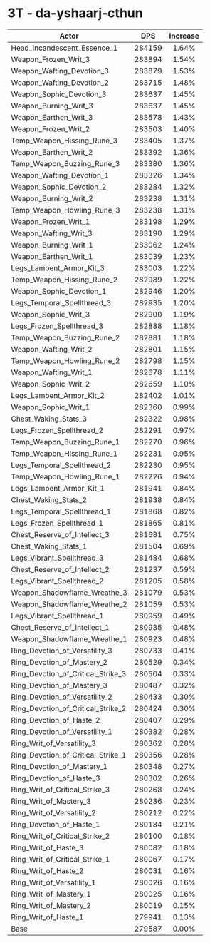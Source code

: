 # 3T - da-yshaarj-cthun
| Actor | DPS | Increase |
|---|:---:|:---:|
|Head_Incandescent_Essence_1|284159|1.64%|
|Weapon_Frozen_Writ_3|283894|1.54%|
|Weapon_Wafting_Devotion_3|283879|1.53%|
|Weapon_Wafting_Devotion_2|283715|1.48%|
|Weapon_Sophic_Devotion_3|283637|1.45%|
|Weapon_Burning_Writ_3|283637|1.45%|
|Weapon_Earthen_Writ_3|283578|1.43%|
|Weapon_Frozen_Writ_2|283503|1.40%|
|Temp_Weapon_Hissing_Rune_3|283405|1.37%|
|Weapon_Earthen_Writ_2|283392|1.36%|
|Temp_Weapon_Buzzing_Rune_3|283380|1.36%|
|Weapon_Wafting_Devotion_1|283326|1.34%|
|Weapon_Sophic_Devotion_2|283284|1.32%|
|Weapon_Burning_Writ_2|283238|1.31%|
|Temp_Weapon_Howling_Rune_3|283238|1.31%|
|Weapon_Frozen_Writ_1|283198|1.29%|
|Weapon_Wafting_Writ_3|283190|1.29%|
|Weapon_Burning_Writ_1|283062|1.24%|
|Weapon_Earthen_Writ_1|283039|1.23%|
|Legs_Lambent_Armor_Kit_3|283003|1.22%|
|Temp_Weapon_Hissing_Rune_2|282989|1.22%|
|Weapon_Sophic_Devotion_1|282946|1.20%|
|Legs_Temporal_Spellthread_3|282935|1.20%|
|Weapon_Sophic_Writ_3|282900|1.19%|
|Legs_Frozen_Spellthread_3|282888|1.18%|
|Temp_Weapon_Buzzing_Rune_2|282881|1.18%|
|Weapon_Wafting_Writ_2|282801|1.15%|
|Temp_Weapon_Howling_Rune_2|282798|1.15%|
|Weapon_Wafting_Writ_1|282678|1.11%|
|Weapon_Sophic_Writ_2|282659|1.10%|
|Legs_Lambent_Armor_Kit_2|282402|1.01%|
|Weapon_Sophic_Writ_1|282360|0.99%|
|Chest_Waking_Stats_3|282322|0.98%|
|Legs_Frozen_Spellthread_2|282291|0.97%|
|Temp_Weapon_Buzzing_Rune_1|282270|0.96%|
|Temp_Weapon_Hissing_Rune_1|282231|0.95%|
|Legs_Temporal_Spellthread_2|282230|0.95%|
|Temp_Weapon_Howling_Rune_1|282226|0.94%|
|Legs_Lambent_Armor_Kit_1|281941|0.84%|
|Chest_Waking_Stats_2|281938|0.84%|
|Legs_Temporal_Spellthread_1|281868|0.82%|
|Legs_Frozen_Spellthread_1|281865|0.81%|
|Chest_Reserve_of_Intellect_3|281681|0.75%|
|Chest_Waking_Stats_1|281504|0.69%|
|Legs_Vibrant_Spellthread_3|281484|0.68%|
|Chest_Reserve_of_Intellect_2|281237|0.59%|
|Legs_Vibrant_Spellthread_2|281205|0.58%|
|Weapon_Shadowflame_Wreathe_3|281079|0.53%|
|Weapon_Shadowflame_Wreathe_2|281059|0.53%|
|Legs_Vibrant_Spellthread_1|280959|0.49%|
|Chest_Reserve_of_Intellect_1|280935|0.48%|
|Weapon_Shadowflame_Wreathe_1|280923|0.48%|
|Ring_Devotion_of_Versatility_3|280733|0.41%|
|Ring_Devotion_of_Mastery_2|280529|0.34%|
|Ring_Devotion_of_Critical_Strike_3|280504|0.33%|
|Ring_Devotion_of_Mastery_3|280487|0.32%|
|Ring_Devotion_of_Versatility_2|280433|0.30%|
|Ring_Devotion_of_Critical_Strike_2|280424|0.30%|
|Ring_Devotion_of_Haste_2|280407|0.29%|
|Ring_Devotion_of_Versatility_1|280382|0.28%|
|Ring_Writ_of_Versatility_3|280362|0.28%|
|Ring_Devotion_of_Critical_Strike_1|280356|0.28%|
|Ring_Devotion_of_Mastery_1|280348|0.27%|
|Ring_Devotion_of_Haste_3|280302|0.26%|
|Ring_Writ_of_Critical_Strike_3|280268|0.24%|
|Ring_Writ_of_Mastery_3|280236|0.23%|
|Ring_Writ_of_Versatility_2|280212|0.22%|
|Ring_Devotion_of_Haste_1|280184|0.21%|
|Ring_Writ_of_Critical_Strike_2|280100|0.18%|
|Ring_Writ_of_Haste_3|280082|0.18%|
|Ring_Writ_of_Critical_Strike_1|280067|0.17%|
|Ring_Writ_of_Haste_2|280031|0.16%|
|Ring_Writ_of_Versatility_1|280026|0.16%|
|Ring_Writ_of_Mastery_1|280025|0.16%|
|Ring_Writ_of_Mastery_2|280019|0.15%|
|Ring_Writ_of_Haste_1|279941|0.13%|
|Base|279587|0.00%|
